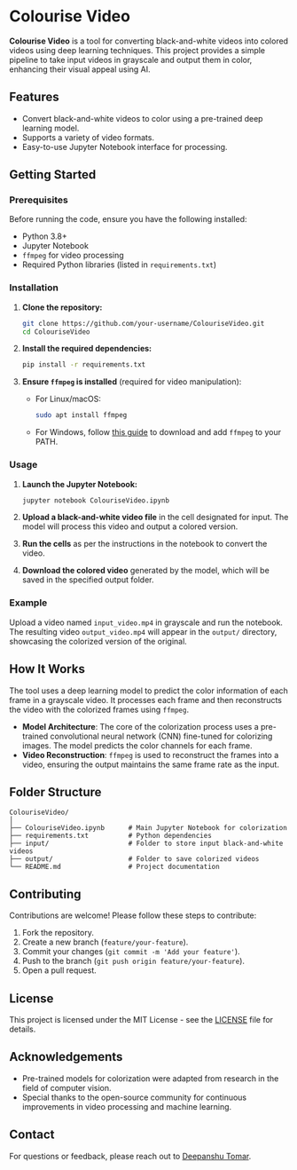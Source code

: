 # Colourise Video

**Colourise Video** is a tool for converting black-and-white videos into colored videos using deep learning techniques. This project provides a simple pipeline to take input videos in grayscale and output them in color, enhancing their visual appeal using AI.

## Features

- Convert black-and-white videos to color using a pre-trained deep learning model.
- Supports a variety of video formats.
- Easy-to-use Jupyter Notebook interface for processing.

## Getting Started

### Prerequisites

Before running the code, ensure you have the following installed:

- Python 3.8+
- Jupyter Notebook
- `ffmpeg` for video processing
- Required Python libraries (listed in `requirements.txt`)

### Installation

1. **Clone the repository:**
   ```bash
   git clone https://github.com/your-username/ColouriseVideo.git
   cd ColouriseVideo
   ```

2. **Install the required dependencies:**
   ```bash
   pip install -r requirements.txt
   ```

3. **Ensure `ffmpeg` is installed** (required for video manipulation):
   - For Linux/macOS:
     ```bash
     sudo apt install ffmpeg
     ```
   - For Windows, follow [this guide](https://ffmpeg.org/download.html) to download and add `ffmpeg` to your PATH.

### Usage

1. **Launch the Jupyter Notebook:**
   ```bash
   jupyter notebook ColouriseVideo.ipynb
   ```

2. **Upload a black-and-white video file** in the cell designated for input. The model will process this video and output a colored version.

3. **Run the cells** as per the instructions in the notebook to convert the video.

4. **Download the colored video** generated by the model, which will be saved in the specified output folder.

### Example

Upload a video named `input_video.mp4` in grayscale and run the notebook. The resulting video `output_video.mp4` will appear in the `output/` directory, showcasing the colorized version of the original.

## How It Works

The tool uses a deep learning model to predict the color information of each frame in a grayscale video. It processes each frame and then reconstructs the video with the colorized frames using `ffmpeg`.

- **Model Architecture**: The core of the colorization process uses a pre-trained convolutional neural network (CNN) fine-tuned for colorizing images. The model predicts the color channels for each frame.
- **Video Reconstruction**: `ffmpeg` is used to reconstruct the frames into a video, ensuring the output maintains the same frame rate as the input.

## Folder Structure

```
ColouriseVideo/
│
├── ColouriseVideo.ipynb      # Main Jupyter Notebook for colorization
├── requirements.txt          # Python dependencies
├── input/                    # Folder to store input black-and-white videos
├── output/                   # Folder to save colorized videos
└── README.md                 # Project documentation
```

## Contributing

Contributions are welcome! Please follow these steps to contribute:

1. Fork the repository.
2. Create a new branch (`feature/your-feature`).
3. Commit your changes (`git commit -m 'Add your feature'`).
4. Push to the branch (`git push origin feature/your-feature`).
5. Open a pull request.

## License

This project is licensed under the MIT License - see the [LICENSE](LICENSE) file for details.

## Acknowledgements

- Pre-trained models for colorization were adapted from research in the field of computer vision.
- Special thanks to the open-source community for continuous improvements in video processing and machine learning.

## Contact

For questions or feedback, please reach out to [Deepanshu Tomar](https://instagram.com/deepanshutomarg).

